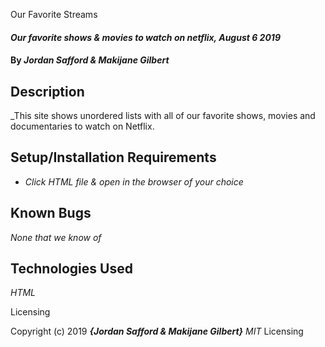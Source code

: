 Our Favorite Streams
#### _Our favorite shows & movies to watch on netflix, August 6 2019_

#### By _**Jordan Safford & Makijane Gilbert**_

## Description

_This site shows unordered lists with all of our favorite shows, movies and documentaries to watch on Netflix.
## Setup/Installation Requirements

* _Click HTML file & open in the browser of your choice_


## Known Bugs

_None that we know of_


## Technologies Used

_HTML_

Licensing

Copyright (c) 2019 **_{Jordan Safford & Makijane Gilbert}_** _MIT_
Licensing
